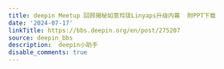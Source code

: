 ```yaml
---
title: deepin Meetup 回顾揭秘如意玲珑Linyaps升级内幕  附PPT下载
date: '2024-07-17'
linkTitle: https://bbs.deepin.org/en/post/275207
source: deepin_bbs
description:  deepin小助手 
disable_comments: true
---
```


